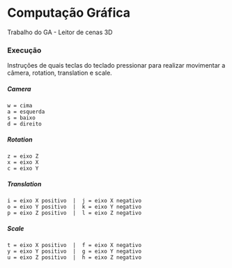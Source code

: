 # Computação Gráfica

Trabalho do GA - Leitor de cenas 3D

### Execução

Instruções de quais teclas do teclado pressionar para realizar movimentar a câmera, rotation, translation e scale.

##### Camera
    w = cima
    a = esquerda
    s = baixo
    d = direito

##### Rotation
    z = eixo Z
    x = eixo X
    c = eixo Y

##### Translation
    i = eixo X positivo  |  j = eixo X negativo
    o = eixo Y positivo  |  k = eixo Y negativo
    p = eixo Z positivo  |  l = eixo Z negativo

##### Scale
    t = eixo X positivo  |  f = eixo X negativo
    y = eixo Y positivo  |  g = eixo Y negativo
    u = eixo Z positivo  |  h = eixo Z negativo




